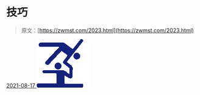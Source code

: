 <!--yml
category: 未分类
date: 0001-01-01 00:00:00
--->

# 技巧

> 原文：[https://zwmst.com/2023.html](https://zwmst.com/2023.html)

   [ <time datetime="2021-08-17T10:00:57+08:00"> 2021-08-17 </time> ](https://zwmst.com/%e6%8a%80%e5%b7%a7)  [![](img/1bfdd42197d5f65c90e9c564b9480f7b.png)](https://zwmst.com/wp-content/uploads/2021/08/1629165657-952d012fcbf9d53.png)